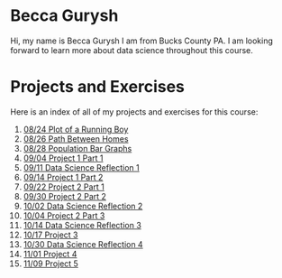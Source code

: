 # Becca Gurysh

Hi, my name is Becca Gurysh I am from Bucks County PA. I am looking forward to learn more about data science throughout this course. 

# Projects and Exercises

Here is an index of all of my projects and exercises for this course:

1. [08/24 Plot of a Running Boy](path_of_running_boy.md)
2. [08/26 Path Between Homes](path_between_homes.md)
3. [08/28 Population Bar Graphs](bar_graphs.md)
4. [09/04 Project 1 Part 1](data_mgt_pt2.md)
5. [09/11 Data Science Reflection 1](reflection_1.md)
6. [09/14 Project 1 Part 2](census.md)
7. [09/22 Project 2 Part 1](fundamentals_pt2.md)
8. [09/30 Project 2 Part 2](project2_part2.md)
9. [10/02 Data Science Reflection 2](reflection_2.md)
10. [10/04 Project 2 Part 3](proj2_part3.md)
11. [10/14 Data Science Reflection 3](reflection_3.md)
12. [10/17 Project 3](project3_part1.md)
13. [10/30 Data Science Reflection 4](reflection_4.md)
14. [11/01 Project 4](project4.md)
15. [11/09 Project 5](project5.md)
